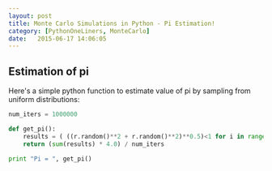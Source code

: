 ```yaml
---
layout: post
title: Monte Carlo Simulations in Python - Pi Estimation!
category: [PythonOneLiners, MonteCarlo]
date:   2015-06-17 14:06:05
---
```


## Estimation of pi

Here's a simple python function to estimate value of pi by sampling from uniform distributions:

```python
num_iters = 1000000

def get_pi():
    results = ( ((r.random()**2 + r.random()**2)**0.5)<1 for i in range(num_iters) )
    return (sum(results) * 4.0) / num_iters

print "Pi = ", get_pi()
```